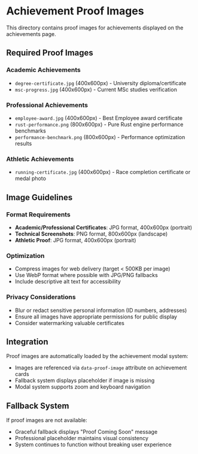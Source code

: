 # Achievement Proof Images

This directory contains proof images for achievements displayed on the achievements page.

## Required Proof Images

### Academic Achievements
- `degree-certificate.jpg` (400x600px) - University diploma/certificate
- `msc-progress.jpg` (400x600px) - Current MSc studies verification

### Professional Achievements  
- `employee-award.jpg` (400x600px) - Best Employee award certificate
- `rust-performance.png` (800x600px) - Pure Rust engine performance benchmarks
- `performance-benchmark.png` (800x600px) - Performance optimization results

### Athletic Achievements
- `running-certificate.jpg` (400x600px) - Race completion certificate or medal photo

## Image Guidelines

### Format Requirements
- **Academic/Professional Certificates**: JPG format, 400x600px (portrait)
- **Technical Screenshots**: PNG format, 800x600px (landscape) 
- **Athletic Proof**: JPG format, 400x600px (portrait)

### Optimization
- Compress images for web delivery (target < 500KB per image)
- Use WebP format where possible with JPG/PNG fallbacks
- Include descriptive alt text for accessibility

### Privacy Considerations
- Blur or redact sensitive personal information (ID numbers, addresses)
- Ensure all images have appropriate permissions for public display
- Consider watermarking valuable certificates

## Integration

Proof images are automatically loaded by the achievement modal system:
- Images are referenced via `data-proof-image` attribute on achievement cards
- Fallback system displays placeholder if image is missing
- Modal system supports zoom and keyboard navigation

## Fallback System

If proof images are not available:
- Graceful fallback displays "Proof Coming Soon" message
- Professional placeholder maintains visual consistency
- System continues to function without breaking user experience